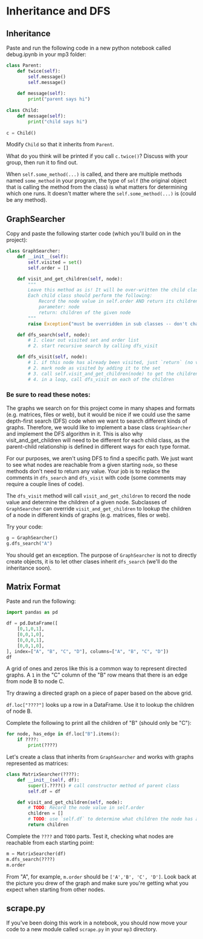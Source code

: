 # Inheritance and DFS

## Inheritance

Paste and run the following code in a new python notebook called debug.ipynb in your mp3 folder:

```python
class Parent:
    def twice(self):
        self.message()
        self.message()
        
    def message(self):
        print("parent says hi")
        
class Child:
    def message(self):
        print("child says hi")
        
c = Child()
```

Modify `Child` so that it inherits from `Parent`.

What do you think will be printed if you call `c.twice()`?  Discuss
with your group, then run it to find out.

When `self.some_method(...)` is called, and there are multiple methods
named `some_method` in your program, the type of `self` (the original object that is calling the method from the class) is what
matters for determining which one runs.  It doesn't matter where the
`self.some_method(...)` is (could be any method).

## GraphSearcher

Copy and paste the following starter code (which you'll build on in the project):

```python
class GraphSearcher:
    def __init__(self):
        self.visited = set()
        self.order = []

    def visit_and_get_children(self, node):
        """ 
        Leave this method as is! It will be over-written the child classes
        Each child class should perform the following:
            Record the node value in self.order AND return its children
            parameter: node
            return: children of the given node
        """
        raise Exception("must be overridden in sub classes -- don't change me here!")

    def dfs_search(self, node):
        # 1. clear out visited set and order list
        # 2. start recursive search by calling dfs_visit

    def dfs_visit(self, node):
        # 1. if this node has already been visited, just `return` (no value necessary)
        # 2. mark node as visited by adding it to the set
        # 3. call self.visit_and_get_children(node) to get the children
        # 4. in a loop, call dfs_visit on each of the children
```

### Be sure to read these notes:

The graphs we search on for this project come in many shapes and formats
(e.g. matrices, files or web), but it would be nice if we could use
the same depth-first search (DFS) code when we want to search
different kinds of graphs.  Therefore, we would like to implement a
base class `GraphSearcher` and implement the DFS algorithm in it.
This is also why visit_and_get_children will need to be different for 
each child class, as the parent-child relationship is defined in different
ways for each type format.

For our purposes, we aren't using DFS to find a specific path.  We
just want to see what nodes are reachable from a given starting
`node`, so these methods don't need to return any value.  Your job is
to replace the comments in `dfs_search` and `dfs_visit` with code
(some comments may require a couple lines of code).

The `dfs_visit` method will call `visit_and_get_children` to record
the node value and determine the children of a given node. Subclasses
of `GraphSearcher` can override `visit_and_get_children` to lookup the
children of a node in different kinds of graphs (e.g. matrices, files
or web).


Try your code:

```python
g = GraphSearcher()
g.dfs_search("A")
```

You should get an exception.  The purpose of `GraphSearcher` is not to
directly create objects, it is to let other clases inherit
`dfs_search` (we'll do the inheritance soon).

## Matrix Format

Paste and run the following:

```python
import pandas as pd

df = pd.DataFrame([
    [0,1,0,1],
    [0,0,1,0],
    [0,0,0,1],
    [0,0,1,0],
], index=["A", "B", "C", "D"], columns=["A", "B", "C", "D"])
df
```

A grid of ones and zeros like this is a common way to represent
directed graphs.  A `1` in the "C" column of the "B" row means that
there is an edge from node B to node C.

Try drawing a directed graph on a piece of paper based on the above
grid.

`df.loc["????"]` looks up a row in a DataFrame.  Use it to lookup the
children of node B.

Complete the following to print all the children of "B" (should only be "C"):

```python
for node, has_edge in df.loc["B"].items():
    if ????:
        print(????)
```

Let's create a class that inherits from `GraphSearcher` and works with
graphs represented as matrices:

```python
class MatrixSearcher(????):
    def __init__(self, df):
        super().????() # call constructor method of parent class
        self.df = df

    def visit_and_get_children(self, node):
        # TODO: Record the node value in self.order
        children = []
        # TODO: use `self.df` to determine what children the node has and append them
        return children
```

Complete the `????` and `TODO` parts.  Test it, checking what nodes
are reachable from each starting point:

```python
m = MatrixSearcher(df)
m.dfs_search(????)
m.order
```

From "A", for example, `m.order` should be `['A','B', 'C', 'D']`.  Look
back at the picture you drew of the graph and make sure you're getting
what you expect when starting from other nodes.

## scrape.py

If you've been doing this work in a notebook, you should now move your
code to a new module called `scrape.py` in your `mp3` directory.
